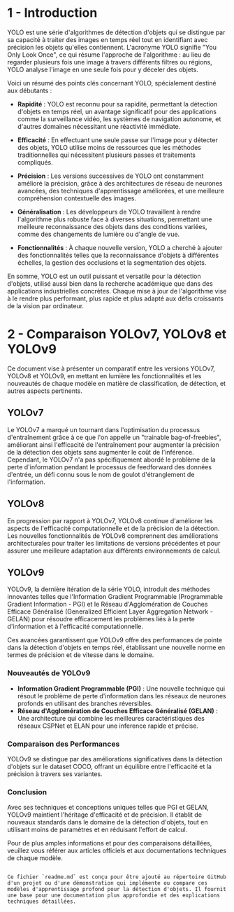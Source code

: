 # 1 - Introduction
YOLO est une série d'algorithmes de détection d'objets qui se distingue par sa capacité à traiter des images en temps réel tout en identifiant avec précision les objets qu'elles contiennent. L'acronyme YOLO signifie "You Only Look Once", ce qui résume l'approche de l'algorithme : au lieu de regarder plusieurs fois une image à travers différents filtres ou régions, YOLO analyse l'image en une seule fois pour y déceler des objets.

Voici un résumé des points clés concernant YOLO, spécialement destiné aux débutants :

- **Rapidité** : YOLO est reconnu pour sa rapidité, permettant la détection d'objets en temps réel, un avantage significatif pour des applications comme la surveillance vidéo, les systèmes de navigation autonome, et d'autres domaines nécessitant une réactivité immédiate.
  
- **Efficacité** : En effectuant une seule passe sur l'image pour y détecter des objets, YOLO utilise moins de ressources que les méthodes traditionnelles qui nécessitent plusieurs passes et traitements compliqués.
  
- **Précision** : Les versions successives de YOLO ont constamment amélioré la précision, grâce à des architectures de réseau de neurones avancées, des techniques d'apprentissage améliorées, et une meilleure compréhension contextuelle des images.
  
- **Généralisation** : Les développeurs de YOLO travaillent à rendre l'algorithme plus robuste face à diverses situations, permettant une meilleure reconnaissance des objets dans des conditions variées, comme des changements de lumière ou d'angle de vue.

- **Fonctionnalités** : À chaque nouvelle version, YOLO a cherché à ajouter des fonctionnalités telles que la reconnaissance d'objets à différentes échelles, la gestion des occlusions et la segmentation des objets.

En somme, YOLO est un outil puissant et versatile pour la détection d'objets, utilisé aussi bien dans la recherche académique que dans des applications industrielles concrètes. Chaque mise à jour de l'algorithme vise à le rendre plus performant, plus rapide et plus adapté aux défis croissants de la vision par ordinateur.

# 2 - Comparaison YOLOv7, YOLOv8 et YOLOv9

Ce document vise à présenter un comparatif entre les versions YOLOv7, YOLOv8 et YOLOv9, en mettant en lumière les fonctionnalités et les nouveautés de chaque modèle en matière de classification, de détection, et autres aspects pertinents.

## YOLOv7

Le YOLOv7 a marqué un tournant dans l'optimisation du processus d'entraînement grâce à ce que l'on appelle un "trainable bag-of-freebies", améliorant ainsi l'efficacité de l'entraînement pour augmenter la précision de la détection des objets sans augmenter le coût de l'inférence. Cependant, le YOLOv7 n'a pas spécifiquement abordé le problème de la perte d'information pendant le processus de feedforward des données d'entrée, un défi connu sous le nom de goulot d'étranglement de l'information.

## YOLOv8

En progression par rapport à YOLOv7, YOLOv8 continue d'améliorer les aspects de l'efficacité computationnelle et de la précision de la détection. Les nouvelles fonctionnalités de YOLOv8 comprennent des améliorations architecturales pour traiter les limitations de versions précédentes et pour assurer une meilleure adaptation aux différents environnements de calcul.

## YOLOv9

YOLOv9, la dernière itération de la série YOLO, introduit des méthodes innovantes telles que l'Information Gradient Programmable (Programmable Gradient Information - PGI) et le Réseau d'Agglomération de Couches Efficace Généralisé (Generalized Efficient Layer Aggregation Network - GELAN) pour résoudre efficacement les problèmes liés à la perte d'information et à l'efficacité computationnelle.

Ces avancées garantissent que YOLOv9 offre des performances de pointe dans la détection d'objets en temps réel, établissant une nouvelle norme en termes de précision et de vitesse dans le domaine.

### Nouveautés de YOLOv9

- **Information Gradient Programmable (PGI)** : Une nouvelle technique qui résout le problème de perte d'information dans les réseaux de neurones profonds en utilisant des branches réversibles.
- **Réseau d'Agglomération de Couches Efficace Généralisé (GELAN)** : Une architecture qui combine les meilleures caractéristiques des réseaux CSPNet et ELAN pour une inference rapide et précise.

### Comparaison des Performances

YOLOv9 se distingue par des améliorations significatives dans la détection d'objets sur le dataset COCO, offrant un équilibre entre l'efficacité et la précision à travers ses variantes.

### Conclusion

Avec ses techniques et conceptions uniques telles que PGI et GELAN, YOLOv9 maintient l'héritage d'efficacité et de précision. Il établit de nouveaux standards dans le domaine de la détection d'objets, tout en utilisant moins de paramètres et en réduisant l'effort de calcul.

Pour de plus amples informations et pour des comparaisons détaillées, veuillez vous référer aux articles officiels et aux documentations techniques de chaque modèle.
```

Ce fichier `readme.md` est conçu pour être ajouté au répertoire GitHub d'un projet ou d'une démonstration qui implémente ou compare ces modèles d'apprentissage profond pour la détection d'objets. Il fournit une base pour une documentation plus approfondie et des explications techniques détaillées.
